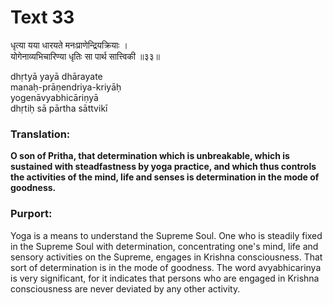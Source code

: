 # Text 33

धृत्या यया धारयते मनःप्राणेन्द्रियक्रियाः ।  
योगेनाव्यभिचारिण्या धृतिः सा पार्थ सात्त्विकी ॥३३॥

dhṛtyā yayā dhārayate  
manaḥ-prāṇendriya-kriyāḥ  
yogenāvyabhicāriṇyā  
dhṛtiḥ sā pārtha sāttvikī



### Translation:

**O son of Pritha, that determination which is unbreakable, which is sustained with steadfastness by yoga practice, and which thus controls the activities of the mind, life and senses is determination in the mode of goodness.**

### Purport:

Yoga is a means to understand the Supreme Soul. One who is steadily fixed in the Supreme Soul with determination, concentrating one's mind, life and sensory activities on the Supreme, engages in Krishna consciousness. That sort of determination is in the mode of goodness. The word avyabhicarinya is very significant, for it indicates that persons who are engaged in Krishna consciousness are never deviated by any other activity.